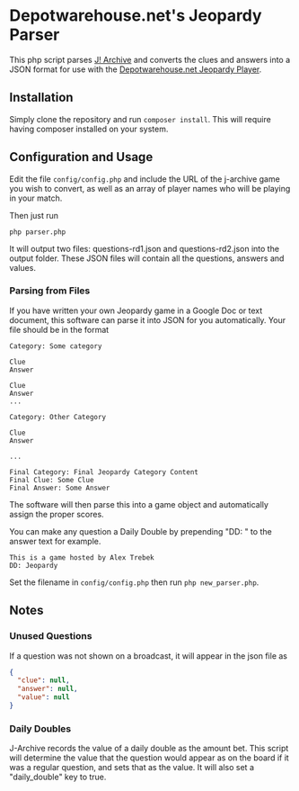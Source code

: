 Depotwarehouse.net's Jeopardy Parser
=====================================

This php script parses [J! Archive](http://j-archive.com/) and converts the clues and answers into a JSON format for use with
the [Depotwarehouse.net Jeopardy Player](http://github.com/tpavlek/Jeopardy).

Installation
----------------

Simply clone the repository and run `composer install`. This will require having composer installed on your system.

Configuration and Usage
--------------------------

Edit the file `config/config.php` and include the URL of the j-archive game you wish to convert, as well as an array of 
player names who will be playing in your match.

Then just run
```
php parser.php
```

It will output two files: questions-rd1.json and questions-rd2.json into the output folder. These JSON files will contain all the questions,
answers and values.

### Parsing from Files

If you have written your own Jeopardy game in a Google Doc or text document, this software can parse it into JSON for you
automatically. Your file should be in the format
```
Category: Some category

Clue
Answer

Clue
Answer
...

Category: Other Category

Clue
Answer

...

Final Category: Final Jeopardy Category Content
Final Clue: Some Clue
Final Answer: Some Answer
```

The software will then parse this into a game object and automatically assign the proper scores.

You can make any question a Daily Double by prepending "DD: " to the answer text for example.

```
This is a game hosted by Alex Trebek
DD: Jeopardy
```

Set the filename in `config/config.php` then run `php new_parser.php`.

Notes
-------

### Unused Questions

If a question was not shown on a broadcast, it will appear in the json file as
```json
{
  "clue": null,
  "answer": null,
  "value": null
}
```

### Daily Doubles

J-Archive records the value of a daily double as the amount bet. This script will determine the value that the question
would appear as on the board if it was a regular question, and sets that as the value. It will also set a "daily_double" 
key to true.
